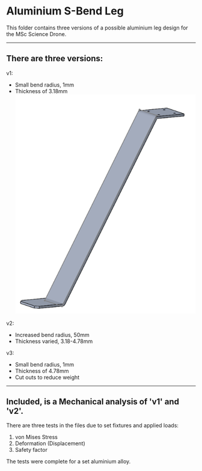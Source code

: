 # Aluminium S-Bend Leg
This folder contains three versions of a possible aluminium leg design for the MSc Science Drone.

***

## There are three versions:<br>
v1:
* Small bend radius, 1mm
* Thickness of 3.18mm
![AluLegV1](https://github.com/MBorrageiro/cad-drawings/blob/main/AluminiumLeg/AlulegV1.PNG)

v2: 
* Increased bend radius, 50mm
* Thickness varied, 3.18-4.78mm

v3:
* Small bend radius, 1mm
* Thickness of 4.78mm
* Cut outs to reduce weight

***
## Included, is a Mechanical analysis of 'v1' and 'v2'.
There are three tests in the files due to set fixtures and applied loads:
1. von Mises Stress
2. Deformation (Displacement) 
3. Safety factor

The tests were complete for a set aluminium alloy.
